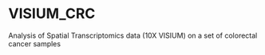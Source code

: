 # VISIUM_CRC
Analysis of Spatial Transcriptomics data (10X VISIUM)  on a set of colorectal cancer samples
